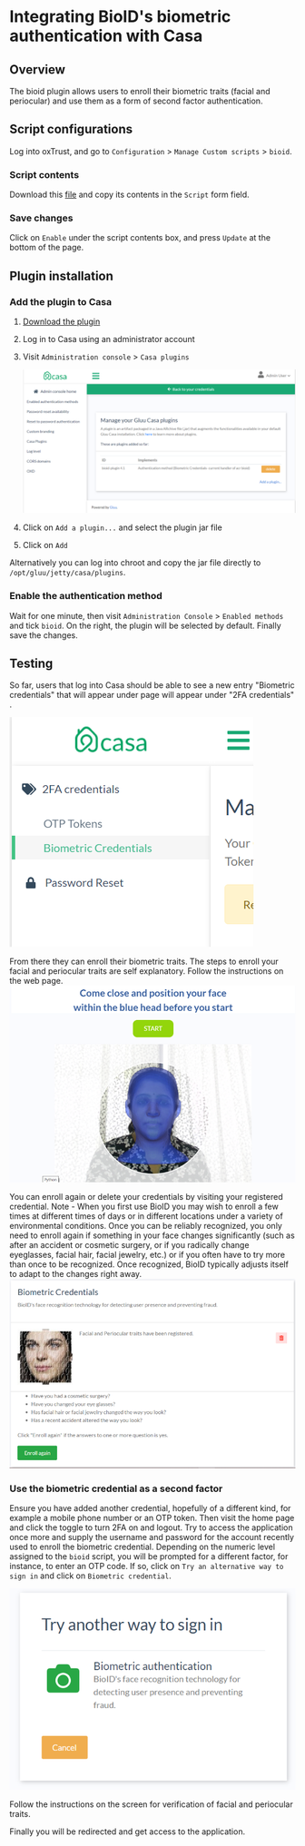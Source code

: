 # Integrating BioID's biometric authentication with Casa
  
## Overview
The bioid plugin allows users to enroll their biometric traits (facial and periocular)  and use them as a form of second factor authentication.

## Script configurations

Log into oxTrust, and go to `Configuration` > `Manage Custom scripts` > `bioid`. 
### Script contents

Download this [file](https://github.com/GluuFederation/casa/raw/master/plugins/bioid/extras/BioIDExternalAuthenticator.py) and copy its contents in the `Script` form field.


### Save changes

Click on `Enable` under the script contents box, and press `Update` at the bottom of the page.


## Plugin installation


### Add the plugin to Casa

1. [Download the plugin](https://ox.gluu.org/maven/org/gluu/casa/plugins/bioid/5.0-SNAPSHOT/bioid-5.0-SNAPSHOT.jar)

1. Log in to Casa using an administrator account

1. Visit `Administration console` > `Casa plugins`

    ![plugins page](../img/plugins/bioid-plugin.png)

1. Click on `Add a plugin...` and select the plugin jar file

1. Click on `Add`

Alternatively you can log into chroot and copy the jar file directly to `/opt/gluu/jetty/casa/plugins`.

### Enable the authentication method

Wait for one minute, then visit `Administration Console` > `Enabled methods` and tick `bioid`. On the right, the plugin will be selected by default. Finally save the changes.

## Testing
So far, users that log into Casa should be able to see a new entry "Biometric credentials" that will appear under page will appear under "2FA credentials" .

![plugins page](../img/plugins/bioid-menu.png)

From there they can enroll their biometric traits. The steps to enroll your facial and periocular traits are self explanatory. Follow the instructions on the web page.
![plugins page](../img/plugins/enroll_bioid.png)

You can enroll again or delete your credentials by visiting your registered credential.
Note - When you first use BioID you may wish to enroll a few times at different times of days or in different locations under a variety of environmental conditions. Once you can be reliably recognized, you only need to enroll again if something in your face changes significantly (such as after an accident or cosmetic surgery, or if you radically change eyeglasses, facial hair, facial jewelry, etc.) or if you often have to try more than once to be recognized. Once recognized, BioID typically adjusts itself to adapt to the changes right away.
![plugins page](../img/plugins/bioid_edit_delete.png)

### Use the biometric credential as a second factor
Ensure you have added another credential, hopefully of a different kind, for example a mobile phone number or an OTP token. Then visit the home page and click the toggle to turn 2FA on and logout.
Try to access the application once more and supply the username and password for the account recently used to enroll the biometric credential. Depending on the numeric level assigned to the `bioid` script, you will be prompted for a different factor, for instance, to enter an OTP code. If so, click on `Try an alternative way to sign in` and click on `Biometric credential`.

![plugins page](../img/plugins/another_way.png)

Follow the instructions on the screen for verification of facial and periocular traits.

Finally you will be redirected and get access to the application.



